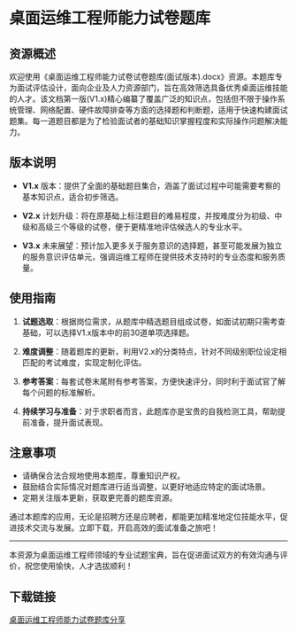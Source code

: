 # 桌面运维工程师能力试卷题库

## 资源概述

欢迎使用《桌面运维工程师能力试卷试卷题库(面试版本).docx》资源。本题库专为面试评估设计，面向企业及人力资源部门，旨在高效筛选具备优秀桌面运维技能的人才。该文档第一版(V1.x)精心编纂了覆盖广泛的知识点，包括但不限于操作系统管理、网络配置、硬件故障排查等方面的选择题和判断题，适用于快速构建面试题集。每一道题目都是为了检验面试者的基础知识掌握程度和实际操作问题解决能力。

## 版本说明

- **V1.x** 版本：提供了全面的基础题目集合，涵盖了面试过程中可能需要考察的基本知识点，适合初步筛选。
  
- **V2.x** 计划升级：将在原基础上标注题目的难易程度，并按难度分为初级、中级和高级三个等级的试卷，便于更精准地评估候选人的专业水平。

- **V3.x** 未来展望：预计加入更多关于服务意识的选择题，甚至可能发展为独立的服务意识评估单元，强调运维工程师在提供技术支持时的专业态度和服务质量。

## 使用指南

1. **试题选取**：根据岗位需求，从题库中精选题目组成试卷，如面试初期只需考查基础，可以选择V1.x版本中的前30道单项选择题。
   
2. **难度调整**：随着题库的更新，利用V2.x的分类特点，针对不同级别职位设定相匹配的考试难度，实现定制化评估。

3. **参考答案**：每套试卷末尾附有参考答案，方便快速评分，同时利于面试官了解每个问题的标准解析。

4. **持续学习与准备**：对于求职者而言，此题库亦是宝贵的自我检测工具，帮助提前准备，提升面试表现。

## 注意事项

- 请确保合法合规地使用本题库，尊重知识产权。
- 鼓励结合实际情况对题库进行适当调整，以更好地适应特定的面试场景。
- 定期关注版本更新，获取更完善的题库资源。

通过本题库的应用，无论是招聘方还是应聘者，都能更加精准地定位技能水平，促进技术交流与发展。立即下载，开启高效的面试准备之旅吧！

---

本资源为桌面运维工程师领域的专业试题宝典，旨在促进面试双方的有效沟通与评价，祝您使用愉快，人才选拔顺利！

## 下载链接

[桌面运维工程师能力试卷题库分享](https://pan.quark.cn/s/61fa49616a3b)
